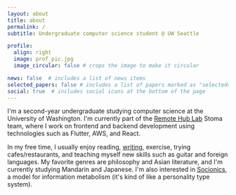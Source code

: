 ```yaml
---
layout: about
title: about
permalink: /
subtitle: Undergraduate computer science student @ UW Seattle

profile:
  align: right
  image: prof_pic.jpg
  image_circular: false # crops the image to make it circular

news: false  # includes a list of news items
selected_papers: false # includes a list of papers marked as "selected={true}"
social: true  # includes social icons at the bottom of the page
---
```


I'm a second-year undergraduate studying computer science at the University of Washington. I'm currently part of the [Remote Hub Lab](https://rhlab.ece.uw.edu/) Stoma team, where I work on frontend and backend development using technologies such as Flutter, AWS, and React. 

In my free time, I usually enjoy reading, [writing](https://mun-site.netlify.app/), exercise, trying cafes/restaurants, and teaching myself new skills such as guitar and foreign languages. My favorite genres are philosophy and Asian literature, and I'm currently studying Mandarin and Japanese. I'm also interested in [Socionics](https://classicsocionics.wordpress.com/), a model for information metabolism (it's kind of like a personality type system).
